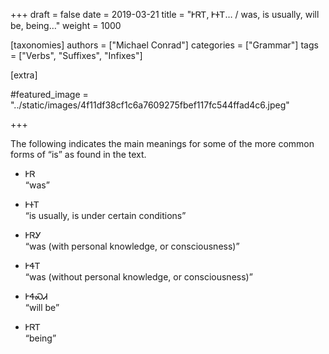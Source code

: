 +++
draft = false
date = 2019-03-21
title = "ᎨᏒᎢ, ᎨᏐᎢ… / was, is usually, will be, being…"
weight = 1000

[taxonomies]
authors = ["Michael Conrad"]
categories = ["Grammar"]
tags = ["Verbs", "Suffixes", "Infixes"]

[extra]

#featured_image = "../static/images/4f11df38cf1c6a7609275fbef117fc544ffad4c6.jpeg"

+++

The following indicates the main meanings for some of the more common
forms of “is” as found in the text.
<!-- more -->
  - ᎨᏒ  
    “was”

  - ᎨᏐᎢ  
    “is usually, is under certain conditions”

  - ᎨᏒᎩ  
    “was (with personal knowledge, or consciousness)”

  - ᎨᏎᎢ  
    “was (without personal knowledge, or consciousness)”

  - ᎨᏎᏍᏗ  
    “will be”

  - ᎨᏒᎢ  
    “being”